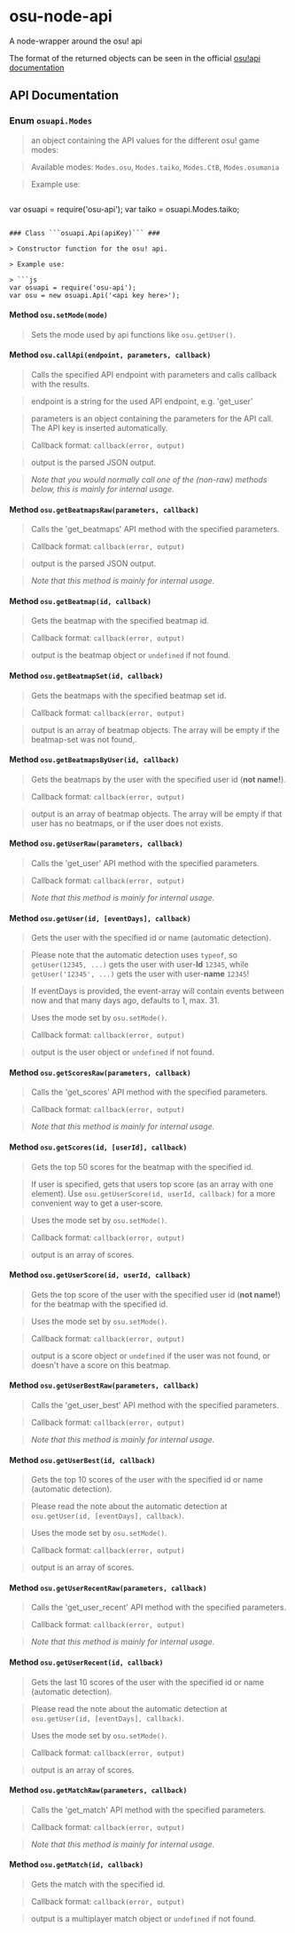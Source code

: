 osu-node-api
============

A node-wrapper around the osu! api

The format of the returned objects can be seen in the official [osu!api documentation](https://github.com/peppy/osu-api/wiki)

## API Documentation ##

### Enum ```osuapi.Modes``` ###

> an object containing the API values for the different osu! game modes:

> Available modes: `Modes.osu`, `Modes.taiko`, `Modes.CtB`, `Modes.osumania`

> Example use:

> ```js
  var osuapi = require('osu-api');
  var taiko = osuapi.Modes.taiko;
  ```

### Class ```osuapi.Api(apiKey)``` ###

> Constructor function for the osu! api.

> Example use:

> ```js
  var osuapi = require('osu-api');
  var osu = new osuapi.Api('<api key here>');
  ```

#### Method ```osu.setMode(mode)``` ####

> Sets the mode used by api functions like ```osu.getUser()```.

#### Method ```osu.callApi(endpoint, parameters, callback)``` ####

> Calls the specified API endpoint with parameters and calls callback with the results.

> endpoint is a string for the used API endpoint, e.g. 'get_user'

> parameters is an object containing the parameters for the API call. The API key is inserted automatically.

> Callback format: ```callback(error, output)```

> output is the parsed JSON output.

> *Note that you would normally call one of the (non-raw) methods below, this is mainly for internal usage.*

#### Method ```osu.getBeatmapsRaw(parameters, callback)``` ####

> Calls the 'get_beatmaps' API method with the specified parameters.

> Callback format: ```callback(error, output)```

> output is the parsed JSON output.

> *Note that this method is mainly for internal usage.*

#### Method ```osu.getBeatmap(id, callback)``` ####

> Gets the beatmap with the specified beatmap id.

> Callback format: ```callback(error, output)```

> output is the beatmap object or `undefined` if not found.

#### Method ```osu.getBeatmapSet(id, callback)``` ####

> Gets the beatmaps with the specified beatmap set id.

> Callback format: ```callback(error, output)```

> output is an array of beatmap objects. The array will be empty if the beatmap-set was not found,.

#### Method ```osu.getBeatmapsByUser(id, callback)``` ####

> Gets the beatmaps by the user with the specified user id (**not name!**).

> Callback format: ```callback(error, output)```

> output is an array of beatmap objects. The array will be empty if that user has no beatmaps, or if the user does not exists.

#### Method ```osu.getUserRaw(parameters, callback)``` ####

> Calls the 'get_user' API method with the specified parameters.

> Callback format: ```callback(error, output)```

> *Note that this method is mainly for internal usage.*

#### Method ```osu.getUser(id, [eventDays], callback)``` ####

> Gets the user with the specified id or name (automatic detection).

> Please note that the automatic detection uses `typeof`, so `getUser(12345, ...)` gets the user with user-**Id** `12345`, while `getUser('12345', ...)` gets the user with user-**name** `12345`!

> If eventDays is provided, the event-array will contain events between now and that many days ago, defaults to 1, max. 31.

> Uses the mode set by ```osu.setMode()```.

> Callback format: ```callback(error, output)```

> output is the user object or `undefined` if not found.

#### Method ```osu.getScoresRaw(parameters, callback)``` ####

> Calls the 'get_scores' API method with the specified parameters.

> Callback format: ```callback(error, output)```

> *Note that this method is mainly for internal usage.*

#### Method ```osu.getScores(id, [userId], callback)``` ####

> Gets the top 50 scores for the beatmap with the specified id.

> If user is specified, gets that users top score (as an array with one element). Use `osu.getUserScore(id, userId, callback)` for a more convenient way to get a user-score.

> Uses the mode set by ```osu.setMode()```.

> Callback format: ```callback(error, output)```

> output is an array of scores.

#### Method ```osu.getUserScore(id, userId, callback)``` ####

> Gets the top score of the user with the specified user id (**not name!**) for the beatmap with the specified id.

> Uses the mode set by ```osu.setMode()```.

> Callback format: ```callback(error, output)```

> output is a score object or `undefined` if the user was not found, or doesn't have a score on this beatmap.

#### Method ```osu.getUserBestRaw(parameters, callback)``` ####

> Calls the 'get_user_best' API method with the specified parameters.

> Callback format: ```callback(error, output)```

> *Note that this method is mainly for internal usage.*

#### Method ```osu.getUserBest(id, callback)``` ####

> Gets the top 10 scores of the user with the specified id or name (automatic detection).

> Please read the note about the automatic detection at `osu.getUser(id, [eventDays], callback)`.

> Uses the mode set by ```osu.setMode()```.

> Callback format: ```callback(error, output)```

> output is an array of scores.

#### Method ```osu.getUserRecentRaw(parameters, callback)``` ####

> Calls the 'get_user_recent' API method with the specified parameters.

> Callback format: ```callback(error, output)```

> *Note that this method is mainly for internal usage.*

#### Method ```osu.getUserRecent(id, callback)``` ####

> Gets the last 10 scores of the user with the specified id or name (automatic detection).

> Please read the note about the automatic detection at `osu.getUser(id, [eventDays], callback)`.

> Uses the mode set by ```osu.setMode()```.

> Callback format: ```callback(error, output)```

> output is an array of scores.

#### Method ```osu.getMatchRaw(parameters, callback)``` ####

> Calls the 'get_match' API method with the specified parameters.

> Callback format: ```callback(error, output)```

> *Note that this method is mainly for internal usage.*

#### Method ```osu.getMatch(id, callback)``` ####

> Gets the match with the specified id.

> Callback format: ```callback(error, output)```

> output is a multiplayer match object or `undefined` if not found.
